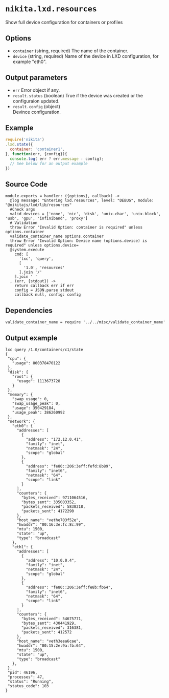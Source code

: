 
# `nikita.lxd.resources`

Show full device configuration for containers or profiles

## Options

* `container` (string, required)
  The name of the container.
* `device` (string, required)
  Name of the device in LXD configuration, for example "eth0".

## Output parameters

* `err`
  Error object if any.
* `result.status` (boolean)
  True if the device was created or the configuraion updated.
* `result.config` (object)   
  Devince configuration.

## Example

```js
require('nikita')
.lxd.state({
  container: 'container1',
}, function(err, {config}){
  console.log( err ? err.message : config);
  // See below for an output example
})
```

## Source Code

    module.exports = handler: ({options}, callback) ->
      @log message: "Entering lxd.resources", level: "DEBUG", module: "@nikitajs/lxd/lib/resources"
      #Check args
      valid_devices = ['none', 'nic', 'disk', 'unix-char', 'unix-block', 'usb', 'gpu', 'infiniband', 'proxy']
      # Validation
      throw Error "Invalid Option: container is required" unless options.container
      validate_container_name options.container
      throw Error "Invalid Option: Device name (options.device) is required" unless options.device=
      @system.execute
        cmd: [
          'lxc', 'query',
          [
            '1.0', 'resources'
          ].join '/'
        ].join ' '
      , (err, {stdout}) ->
        return callback err if err
        config = JSON.parse stdout
        callback null, config: config

## Dependencies

    validate_container_name = require '../../misc/validate_container_name'

## Output example

```
lxc query /1.0/containers/c1/state
{
 "cpu": {
   "usage": 800378470122
 },
 "disk": {
   "root": {
     "usage": 1113673728
   }
 },
 "memory": {
   "swap_usage": 0,
   "swap_usage_peak": 0,
   "usage": 350429184,
   "usage_peak": 386260992
 },
 "network": {
   "eth0": {
     "addresses": [
       {
         "address": "172.12.0.41",
         "family": "inet",
         "netmask": "24",
         "scope": "global"
       },
       {
         "address": "fe80::206:3eff:fefd:8b89",
         "family": "inet6",
         "netmask": "64",
         "scope": "link"
       }
     ],
     "counters": {
       "bytes_received": 9711064516,
       "bytes_sent": 335003352,
       "packets_received": 5838218,
       "packets_sent": 4172290
     },
     "host_name": "vethe703f52e",
     "hwaddr": "00:16:3e:fc:8c:99",
     "mtu": 1500,
     "state": "up",
     "type": "broadcast"
   },
   "eth1": {
     "addresses": [
       {
         "address": "10.0.0.4",
         "family": "inet",
         "netmask": "24",
         "scope": "global"
       },
       {
         "address": "fe80::206:3eff:fe8b:fb64",
         "family": "inet6",
         "netmask": "64",
         "scope": "link"
       }
     ],
     "counters": {
       "bytes_received": 54675771,
       "bytes_sent": 430441929,
       "packets_received": 316381,
       "packets_sent": 412572
     },
     "host_name": "veth3eea6cae",
     "hwaddr": "00:15:2e:9a:fb:64",
     "mtu": 1500,
     "state": "up",
     "type": "broadcast"
   },
 },
 "pid": 46196,
 "processes": 47,
 "status": "Running",
 "status_code": 103
}
```
